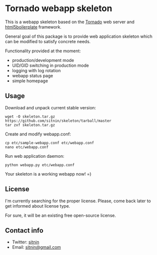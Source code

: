 Tornado webapp skeleton
=======================

This is a webapp skeleton based on the [Tornado](https://github.com/facebook/tornado) web server and [html5boilerplate](http://html5boilerplate.com/) framework.

General goal of this package is to provide web application skeleton which can be modified to satisfy concrete needs.

Functionality provided at the moment:

- production/development mode
- UID/GID switching in production mode
- logging with log rotation
- webapp status page
- simple homepage

Usage
-----

Download and unpack current stable version:

    wget -O skeleton.tar.gz https://github.com/sitnin/skeleton/tarball/master
    tar zxf skeleton.tar.gz

Create and modify webapp.conf:

    cp etc/sample-webapp.conf etc/webapp.conf
    nano etc/webapp.conf

Run web application daemon:

    python webapp.py etc/webapp.conf

Your skeleton is a working webapp now! =)

License
-------

I'm currently searching for the proper license. Please, come back later to get informed about license type.

For sure, it will be an existing free open-source license.

Contact info
------------

- Twitter: [sitnin](http://twitter.com/sitnin)
- Email: [sitnin@gmail.com](mailto:sitnin@gmail.com)

